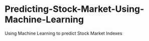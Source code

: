 # Predicting-Stock-Market-Using-Machine-Learning
Using Machine Learning to predict Stock Market Indexes

